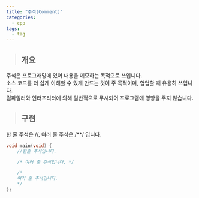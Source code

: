 ```yaml
---
title: "주석(Comment)"
categories:
  - cpp
tags:
  - tag
---
```

> ## 개요

주석은 프로그래밍에 있어 내용을 메모하는 목적으로 쓰입니다.<br>
소스 코드를 더 쉽게 이해할 수 있게 만드는 것이 주 목적이며, 협업할 때 유용히 쓰입니다.<br>
컴파일러와 인터프리터에 의해 일반적으로 무시되어 프로그램에 영향을 주지 않습니다.<br>
> ## 구현

한 줄 주석은 //, 여러 줄 주석은 /\**/ 입니다.
```cpp
void main(void) {
	//한줄 주석입니다.

	/* 여러 줄 주석입니다. */

	/*
	여러 줄 주석입니다.
	*/
};
```
